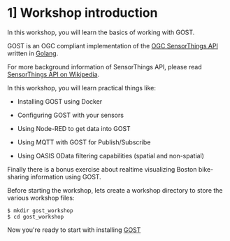 # 1] Workshop introduction

In this workshop, you will learn the basics of working with GOST.

GOST is an OGC compliant implementation of the <a href= "http://docs.opengeospatial.org/is/15-078r6/15-078r6.html">OGC SensorThings API</a> written in <a href="https://golang.org/">Golang</a>.

For more background information of SensorThings API, please read <a href="https://en.wikipedia.org/wiki/SensorThings_API">SensorThings API on Wikipedia</a>. 

In this workshop, you will learn practical things like:

- Installing GOST using Docker

- Configuring GOST with your sensors

- Using Node-RED to get data into GOST

- Using MQTT with GOST for Publish/Subscribe

- Using OASIS OData filtering capabilities (spatial and non-spatial)

Finally there is a bonus exercise about realtime visualizing Boston bike-sharing information using GOST.

Before starting the workshop, lets create a workshop directory to store the various workshop files:

```
$ mkdir gost_workshop
$ cd gost_workshop
```

Now you're ready to start with installing <a href="2_installation.md">GOST</a>
